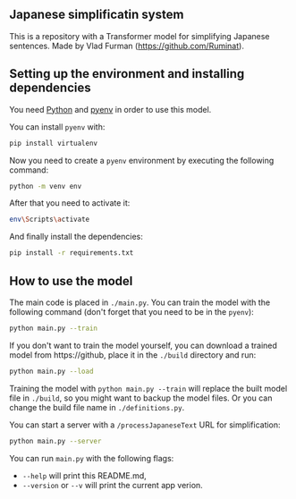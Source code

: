 ## Japanese simplificatin system

This is a repository with a Transformer model for simplifying Japanese sentences.
Made by Vlad Furman (https://github.com/Ruminat).

## Setting up the environment and installing dependencies

You need [Python](https://www.python.org/downloads/) and [pyenv](https://github.com/pyenv/pyenv) in order to use this model.

You can install `pyenv` with:
```bash
pip install virtualenv
```

Now you need to create a `pyenv` environment by executing the following command:
```bash
python -m venv env
```

After that you need to activate it:
```bash
env\Scripts\activate
```

And finally install the dependencies:
```bash
pip install -r requirements.txt
```

## How to use the model

The main code is placed in `./main.py`. You can train the model with the following command (don't forget that you need to be in the `pyenv`):
```bash
python main.py --train
```

If you don't want to train the model yourself, you can download a trained model from https://github, place it in the `./build` directory and run:
```bash
python main.py --load
```

Training the model with `python main.py --train` will replace the built model file in `./build`, so you might want to backup the model files.
Or you can change the build file name in `./definitions.py`.

You can start a server with a `/processJapaneseText` URL for simplification:
```bash
python main.py --server
```

You can run `main.py` with the following flags:
- `--help` will print this README.md,
- `--version` or `--v` will print the current app verion.
